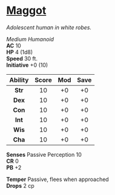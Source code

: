 # [Maggot](https://hollowknight.wiki/w/Maggot)

*Adolescent human in white robes.*

*Medium Humanoid*  
**AC** 10  
**HP** 4 (1d8)  
**Speed** 30 ft.  
**Initiative** +0 (10)  

| Ability | Score | Mod | Save |
|:-------:|:-----:|:---:|:----:|
| **Str** | 10    | +0  | +0   |
| **Dex** | 10    | +0  | +0   |
| **Con** | 10    | +0  | +0   |
| **Int** | 10    | +0  | +0   |
| **Wis** | 10    | +0  | +0   |
| **Cha** | 10    | +0  | +0   |

**Senses** Passive Perception 10  
**CR** 0  
**PB** +2  

**Temper** Passive, flees when approached  
**Drops** 2 cp  
